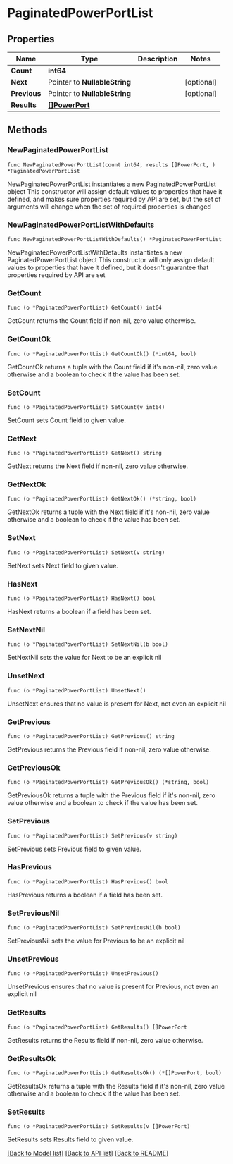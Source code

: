 # PaginatedPowerPortList

## Properties

Name | Type | Description | Notes
------------ | ------------- | ------------- | -------------
**Count** | **int64** |  | 
**Next** | Pointer to **NullableString** |  | [optional] 
**Previous** | Pointer to **NullableString** |  | [optional] 
**Results** | [**[]PowerPort**](PowerPort.md) |  | 

## Methods

### NewPaginatedPowerPortList

`func NewPaginatedPowerPortList(count int64, results []PowerPort, ) *PaginatedPowerPortList`

NewPaginatedPowerPortList instantiates a new PaginatedPowerPortList object
This constructor will assign default values to properties that have it defined,
and makes sure properties required by API are set, but the set of arguments
will change when the set of required properties is changed

### NewPaginatedPowerPortListWithDefaults

`func NewPaginatedPowerPortListWithDefaults() *PaginatedPowerPortList`

NewPaginatedPowerPortListWithDefaults instantiates a new PaginatedPowerPortList object
This constructor will only assign default values to properties that have it defined,
but it doesn't guarantee that properties required by API are set

### GetCount

`func (o *PaginatedPowerPortList) GetCount() int64`

GetCount returns the Count field if non-nil, zero value otherwise.

### GetCountOk

`func (o *PaginatedPowerPortList) GetCountOk() (*int64, bool)`

GetCountOk returns a tuple with the Count field if it's non-nil, zero value otherwise
and a boolean to check if the value has been set.

### SetCount

`func (o *PaginatedPowerPortList) SetCount(v int64)`

SetCount sets Count field to given value.


### GetNext

`func (o *PaginatedPowerPortList) GetNext() string`

GetNext returns the Next field if non-nil, zero value otherwise.

### GetNextOk

`func (o *PaginatedPowerPortList) GetNextOk() (*string, bool)`

GetNextOk returns a tuple with the Next field if it's non-nil, zero value otherwise
and a boolean to check if the value has been set.

### SetNext

`func (o *PaginatedPowerPortList) SetNext(v string)`

SetNext sets Next field to given value.

### HasNext

`func (o *PaginatedPowerPortList) HasNext() bool`

HasNext returns a boolean if a field has been set.

### SetNextNil

`func (o *PaginatedPowerPortList) SetNextNil(b bool)`

 SetNextNil sets the value for Next to be an explicit nil

### UnsetNext
`func (o *PaginatedPowerPortList) UnsetNext()`

UnsetNext ensures that no value is present for Next, not even an explicit nil
### GetPrevious

`func (o *PaginatedPowerPortList) GetPrevious() string`

GetPrevious returns the Previous field if non-nil, zero value otherwise.

### GetPreviousOk

`func (o *PaginatedPowerPortList) GetPreviousOk() (*string, bool)`

GetPreviousOk returns a tuple with the Previous field if it's non-nil, zero value otherwise
and a boolean to check if the value has been set.

### SetPrevious

`func (o *PaginatedPowerPortList) SetPrevious(v string)`

SetPrevious sets Previous field to given value.

### HasPrevious

`func (o *PaginatedPowerPortList) HasPrevious() bool`

HasPrevious returns a boolean if a field has been set.

### SetPreviousNil

`func (o *PaginatedPowerPortList) SetPreviousNil(b bool)`

 SetPreviousNil sets the value for Previous to be an explicit nil

### UnsetPrevious
`func (o *PaginatedPowerPortList) UnsetPrevious()`

UnsetPrevious ensures that no value is present for Previous, not even an explicit nil
### GetResults

`func (o *PaginatedPowerPortList) GetResults() []PowerPort`

GetResults returns the Results field if non-nil, zero value otherwise.

### GetResultsOk

`func (o *PaginatedPowerPortList) GetResultsOk() (*[]PowerPort, bool)`

GetResultsOk returns a tuple with the Results field if it's non-nil, zero value otherwise
and a boolean to check if the value has been set.

### SetResults

`func (o *PaginatedPowerPortList) SetResults(v []PowerPort)`

SetResults sets Results field to given value.



[[Back to Model list]](../README.md#documentation-for-models) [[Back to API list]](../README.md#documentation-for-api-endpoints) [[Back to README]](../README.md)


